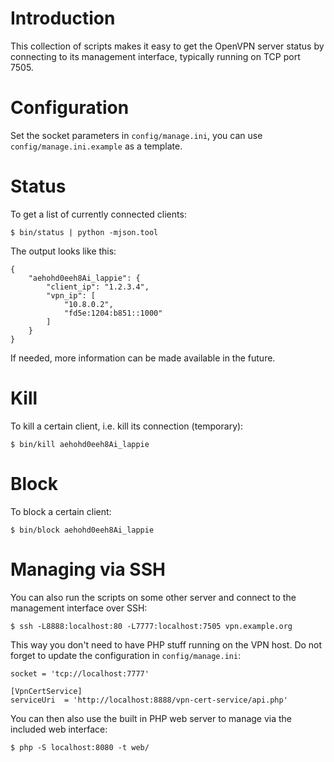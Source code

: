 # Introduction
This collection of scripts makes it easy to get the OpenVPN server status 
by connecting to its management interface, typically running on TCP port 7505.

# Configuration
Set the socket parameters in `config/manage.ini`, you can use 
`config/manage.ini.example` as a template.

# Status
To get a list of currently connected clients:

    $ bin/status | python -mjson.tool
    
The output looks like this:

    {
        "aehohd0eeh8Ai_lappie": {
            "client_ip": "1.2.3.4",
            "vpn_ip": [
                "10.8.0.2",
                "fd5e:1204:b851::1000"
            ]
        }
    }

If needed, more information can be made available in the future.

# Kill
To kill a certain client, i.e. kill its connection (temporary):

    $ bin/kill aehohd0eeh8Ai_lappie

# Block
To block a certain client:

    $ bin/block aehohd0eeh8Ai_lappie

# Managing via SSH
You can also run the scripts on some other server and connect to the management
interface over SSH:

    $ ssh -L8888:localhost:80 -L7777:localhost:7505 vpn.example.org

This way you don't need to have PHP stuff running on the VPN host. Do not 
forget to update the configuration in `config/manage.ini`:

    socket = 'tcp://localhost:7777'

    [VpnCertService]
    serviceUri  = 'http://localhost:8888/vpn-cert-service/api.php'

You can then also use the built in PHP web server to manage via the 
included web interface:

    $ php -S localhost:8080 -t web/

